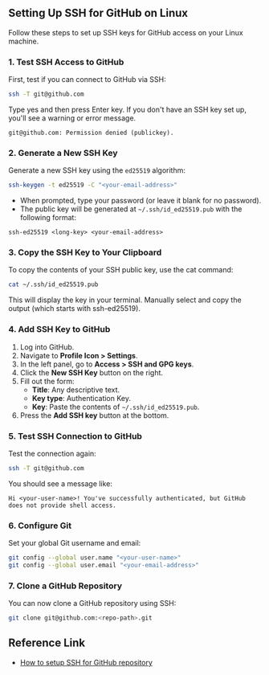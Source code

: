 ## Setting Up SSH for GitHub on Linux

Follow these steps to set up SSH keys for GitHub access on your Linux machine.

### 1. **Test SSH Access to GitHub**

First, test if you can connect to GitHub via SSH:
```bash
ssh -T git@github.com
```
Type yes and then press Enter key.
If you don't have an SSH key set up, you'll see a warning or error message.
```plaintext
git@github.com: Permission denied (publickey).
```

### 2. **Generate a New SSH Key**

Generate a new SSH key using the `ed25519` algorithm:

```bash
ssh-keygen -t ed25519 -C "<your-email-address>"
```

- When prompted, type your password (or leave it blank for no password).
- The public key will be generated at `~/.ssh/id_ed25519.pub` with the following format:

```plaintext
ssh-ed25519 <long-key> <your-email-address>
```

### 3. **Copy the SSH Key to Your Clipboard**
To copy the contents of your SSH public key, use the cat command:
```bash
cat ~/.ssh/id_ed25519.pub
```
This will display the key in your terminal. Manually select and copy the output (which starts with ssh-ed25519).

### 4. **Add SSH Key to GitHub**

1. Log into GitHub.
2. Navigate to **Profile Icon > Settings**.
3. In the left panel, go to **Access > SSH and GPG keys**.
4. Click the **New SSH Key** button on the right.
5. Fill out the form:
   - **Title**: Any descriptive text.
   - **Key type**: Authentication Key.
   - **Key**: Paste the contents of `~/.ssh/id_ed25519.pub`.
6. Press the **Add SSH key** button at the bottom.

### 5. **Test SSH Connection to GitHub**

Test the connection again:

```bash
ssh -T git@github.com
```

You should see a message like:

```plaintext
Hi <your-user-name>! You've successfully authenticated, but GitHub does not provide shell access.
```

### 6. **Configure Git**

Set your global Git username and email:

```bash
git config --global user.name "<your-user-name>"
git config --global user.email "<your-email-address>"
```

### 7. **Clone a GitHub Repository**

You can now clone a GitHub repository using SSH:

```bash
git clone git@github.com:<repo-path>.git
```

## Reference Link
 - [How to setup SSH for GitHub repository](https://www.youtube.com/watch?v=snCP3c7wXw0)
